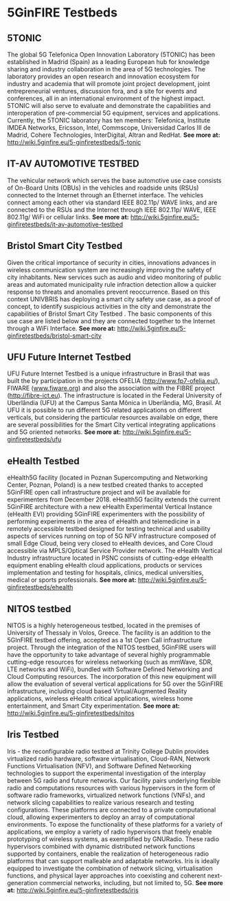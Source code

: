 <!-- TITLE: 5GinFIRE Testbeds -->
<!-- SUBTITLE: A quick summary of 5 5GinFIRE Testbeds -->

# 5GinFIRE Testbeds
## 5TONIC
The global 5G Telefonica Open Innovation Laboratory (5TONIC) has been established in Madrid (Spain) as a leading European hub for knowledge sharing and industry collaboration in the area of 5G technologies. The laboratory provides an open research and innovation ecosystem for industry and academia that will promote joint project development, joint entrepreneurial ventures, discussion fora, and a site for events and conferences, all in an international environment of the highest impact. 5TONIC will also serve to evaluate and demonstrate the capabilities and interoperation of pre-commercial 5G equipment, services and applications. Currently, the 5TONIC laboratory has ten members: Telefonica, Institute IMDEA Networks, Ericsson, Intel, Commscope, Universidad Carlos III de Madrid, Cohere Technologies, InterDigital, Altran and RedHat.
**See more at:** http://wiki.5ginfire.eu/5-ginfiretestbeds/5-tonic



## IT-AV AUTOMOTIVE TESTBED

The vehicular network which serves the base automotive use case consists of On-Board Units (OBUs) in the vehicles and roadside units (RSUs) connected to the Internet through an Ethernet interface. The vehicles connect among each other via standard IEEE 802.11p/ WAVE links, and are connected to the RSUs and the Internet through IEEE 802.11p/ WAVE, IEEE 802.11g/ WiFi or cellular links.
**See more at:** http://wiki.5ginfire.eu/5-ginfiretestbeds/it-av-automotive-testbed

## Bristol Smart City Testbed
Given the critical importance of security in cities, innovations advances in wireless communication system are increasingly improving the safety of city inhabitants. New services such as audio and video monitoring of public areas and automated municipality rule infraction detection allow a quicker response to threats and anomalies prevent reoccurrence. Based on this context UNIVBRIS has deploying a smart city safety use case, as a proof of concept, to identify suspicious activities in the city and demonstrate the capabilities of Bristol Smart City Testbed . The basic components of this use case are listed below and they are connected together to the Internet through a WiFi Interface.
**See more at:** http://wiki.5ginfire.eu/5-ginfiretestbeds/bristol-smart-city

## UFU  Future Internet Testbed
UFU Future Internet Testbed is a unique infrastructure in Brasil that was built the by participation in the projects OFELIA (http://www.fp7-ofelia.eu/), FIWARE (www.fiware.org) and also the association with the FIBRE project (http://fibre-ict.eu). The infrastructure is located in the Federal University of Uberlândia (UFU) at the Campus Santa Mônica in Uberlândia, MG, Brasil.  At UFU it is possible to run different 5G related applications on different verticals, but considering the particular resources available on edge, there are several possibilities for the Smart City vertical integrating applications and 5G oriented networks.
**See more at:** http://wiki.5ginfire.eu/5-ginfiretestbeds/ufu


## eHealth Testbed
eHealth5G facility (located in Poznan Supercomputing and Networking Center, Poznan, Poland) is a new testbed created thanks to accepted 5GinFIRE open call infrastructure project and will be available for experimenters from December 2018. eHealth5G facility extends the current 5GinFIRE architecture with a new eHealth Experimental Vertical Instance (eHealth EVI) providing 5GinFIRE experimenters with the possibility of performing experiments in the area of eHealth and telemedicine in a remotely accessible testbed designed for testing technical and usability aspects of services running on top of 5G NFV infrastructure composed of small Edge Cloud, being very closed to eHealth devices, and Core Cloud accessible via MPLS/Optical Service Provider network. The eHealth Vertical Industry infrastructure located in PSNC consists of cutting-edge eHealth equipment enabling eHealth cloud applications, products or services implementation and testing for hospitals, clinics, medical universities, medical or sports professionals.
**See more at:** http://wiki.5ginfire.eu/5-ginfiretestbeds/ehealth


## NITOS testbed
NITOS is a highly heterogeneous testbed, located in the premises of University of Thessaly in Volos, Greece. The facility is an addition to the 5GInFIRE testbed offering, accepted as a 1st Open Call infrastructure project. Through the integration of the NITOS testbed, 5GinFIRE users will have the opportunity to take advantage of several highly programmable cutting-edge resources for wireless networking (such as mmWave, SDR, LTE networks and WiFi), bundled with Software Defined Networking and Cloud Computing resources. The incorporation of this new equipment will allow the evaluation of several vertical applications for 5G over the 5GinFIRE infrastructure, including cloud based Virtual/Augmented Reality applications, wireless eHealth critical applications, wireless home entertainment, and Smart City experimentation.
**See more at:** http://wiki.5ginfire.eu/5-ginfiretestbeds/nitos

## Iris Testbed
Iris - the reconfigurable radio testbed at Trinity College Dublin provides virtualized radio hardware, software virtualisation, Cloud-RAN, Network Functions Virtualisation (NFV), and Software Defined Networking technologies to support the experimental investigation of the interplay between 5G radio and future networks. Our facility pairs underlying flexible radio and computations resources with various hypervisors in the form of software radio frameworks, virtualized network functions (VNFs), and network slicing capabilities to realize various research and testing configurations. These platforms are connected to a private computational cloud, allowing experimenters to deploy an array of computational environments. To expose the functionality of these platforms for a variety of applications, we employ a variety of radio hypervisors that freely enable prototyping of wireless systems, as exemplified by GNURadio. These radio hypervisors combined with dynamic distributed network functions supported by containers, enable the realization of heterogeneous radio platforms that can support malleable and adaptable networks. Iris is ideally equipped to investigate the combination of network slicing, virtualisation functions, and physical layer approaches into coexisting and coherent next-generation commercial networks, including, but not limited to, 5G.
**See more at:** http://wiki.5ginfire.eu/5-ginfiretestbeds/iris